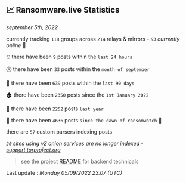 
## 📈 Ransomware.live Statistics
_september 5th, 2022_

currently tracking `118` groups across `214` relays & mirrors - _`83` currently online_ 📡

⏲ there have been `9` posts within the `last 24 hours`

🕓 there have been `33` posts within the `month of september`

📅 there have been `639` posts within the `last 90 days`

🏚 there have been `2350` posts since the `1st January 2022`

🚀 there have been `2252` posts `last year`

🦕 there have been `4636` posts `since the dawn of ransomwatch` 🐣

there are `57` custom parsers indexing posts

_`20` sites using v2 onion services are no longer indexed - [support.torproject.org](https://support.torproject.org/onionservices/v2-deprecation/)_

> see the project [README](https://github.com/jmousqueton/ransomwatch#readme) for backend technicals



Last update : _Monday 05/09/2022 23.07 (UTC)_

